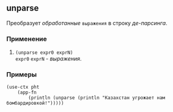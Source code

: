 ## unparse
Преобразует _обработанные_ `выражения` в строку _де-парсинга_.

### Применение

1. `(unparse expr0 exprN)`<br>
`expr0` `exprN` - _выражения_.

### Примеры

```pihta
(use-ctx pht
    (app-fn
        (println (unparse (println "Казахстан угрожает нам бомбардировкой!")))))
```